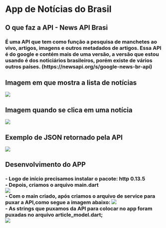 <h1>App de Notícias do Brasil</h1>
<h2>O que faz a API - News API Brasi</h2>
<h3>É uma API que tem como função a pesquisa de manchetes ao vivo, artigos, imagens e outros metadados de artigos. Essa API é do google e contém mais de uma versão, a versão que estou usando é dos noticiários brasileiros, porém existe de vários outros países. (https://newsapi.org/s/google-news-br-api)</h3>
<h2>Imagem em que mostra a lista de notícias</h2>
<img src="https://cdn.discordapp.com/attachments/762851212193693696/1045395339206725754/newsapp_main_Easy-Resize.com_1.jpg">
<h2>Imagem quando se clica em uma notícia</h2>
<img src="https://cdn.discordapp.com/attachments/762851212193693696/1045395355396739123/newsapp_details_Easy-Resize.com_1.jpg">
<h2>Exemplo de JSON retornado pela API</h2>
<img src="https://cdn.discordapp.com/attachments/762851212193693696/1045400383654203454/image.png">
<h2>Desenvolvimento do APP</h2>
<h3>
  - Logo de início precisamos instalar o pacote: http 0.13.5 <br>
  - Depois, criamos o arquivo main.dart<br>
  <img src="https://media.discordapp.net/attachments/762851212193693696/1045703563969568778/Captura_de_tela_de_2022-11-25_10-52-49.png?width=495&height=616"> <br>
  - Com o main criado, após criamos o arquivo de service para puxar a API,como segue a imagem abaixo:
  <img src="https://media.discordapp.net/attachments/762851212193693696/1045703591589060710/Captura_de_tela_de_2022-11-25_11-03-41.png"><br>
  - As strings que puxamos da API para colocar no app foram puxadas no arquivo article_model.dart;<br>
  <img src="https://media.discordapp.net/attachments/762851212193693696/1045705876067069982/image.png?width=461&height=616"><br>
</h3>

